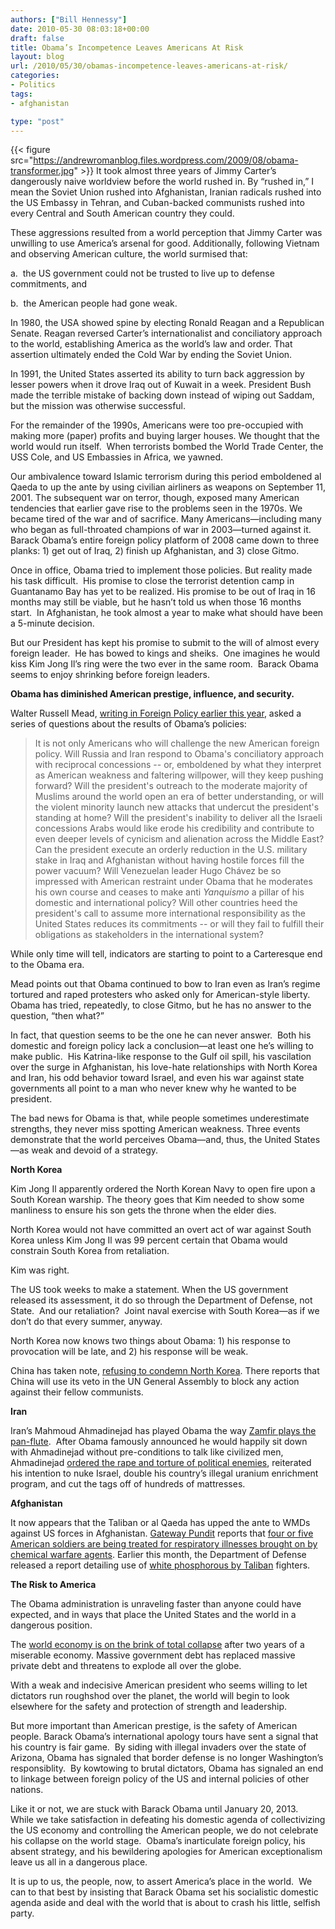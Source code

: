 ```yaml
---
authors: ["Bill Hennessy"]
date: 2010-05-30 08:03:18+00:00
draft: false
title: Obama’s Incompetence Leaves Americans At Risk
layout: blog
url: /2010/05/30/obamas-incompetence-leaves-americans-at-risk/
categories:
- Politics
tags:
- afghanistan

type: "post"
---
```


{{< figure src="https://andrewromanblog.files.wordpress.com/2009/08/obama-transformer.jpg" >}}
It took almost three years of Jimmy Carter’s dangerously naive worldview before the world rushed in. By “rushed in,” I mean the Soviet Union rushed into Afghanistan, Iranian radicals rushed into the US Embassy in Tehran, and Cuban-backed communists rushed into every Central and South American country they could.

These aggressions resulted from a world perception that Jimmy Carter was unwilling to use America’s arsenal for good. Additionally, following Vietnam and observing American culture, the world surmised that:

a.  the US government could not be trusted to live up to defense commitments, and

b.  the American people had gone weak.

In 1980, the USA showed spine by electing Ronald Reagan and a Republican Senate. Reagan reversed Carter’s internationalist and conciliatory approach to the world, establishing America as the world’s law and order. That assertion ultimately ended the Cold War by ending the Soviet Union.

In 1991, the United States asserted its ability to turn back aggression by lesser powers when it drove Iraq out of Kuwait in a week. President Bush made the terrible mistake of backing down instead of wiping out Saddam, but the mission was otherwise successful.

For the remainder of the 1990s, Americans were too pre-occupied with making more (paper) profits and buying larger houses. We thought that the world would run itself.  When terrorists bombed the World Trade Center, the USS Cole, and US Embassies in Africa, we yawned.

Our ambivalence toward Islamic terrorism during this period emboldened al Qaeda to up the ante by using civilian airliners as weapons on September 11, 2001. The subsequent war on terror, though, exposed many American tendencies that earlier gave rise to the problems seen in the 1970s. We became tired of the war and of sacrifice. Many Americans—including many who began as full-throated champions of war in 2003—turned against it.  Barack Obama’s entire foreign policy platform of 2008 came down to three planks: 1) get out of Iraq, 2) finish up Afghanistan, and 3) close Gitmo.

Once in office, Obama tried to implement those policies. But reality made his task difficult.  His promise to close the terrorist detention camp in Guantanamo Bay has yet to be realized. His promise to be out of Iraq in 16 months may still be viable, but he hasn’t told us when those 16 months start.  In Afghanistan, he took almost a year to make what should have been a 5-minute decision.

But our President has kept his promise to submit to the will of almost every foreign leader.  He has bowed to kings and sheiks.  One imagines he would kiss Kim Jong Il’s ring were the two ever in the same room.  Barack Obama seems to enjoy shrinking before foreign leaders.

**Obama has diminished American prestige, influence, and security.**

Walter Russell Mead, [writing in Foreign Policy earlier this year](https://www.foreignpolicy.com/articles/2010/01/04/the_carter_syndrome), asked a series of questions about the results of Obama’s policies:


> It is not only Americans who will challenge the new American foreign policy. Will Russia and Iran respond to Obama's conciliatory approach with reciprocal concessions -- or, emboldened by what they interpret as American weakness and faltering willpower, will they keep pushing forward? Will the president's outreach to the moderate majority of Muslims around the world open an era of better understanding, or will the violent minority launch new attacks that undercut the president's standing at home? Will the president's inability to deliver all the Israeli concessions Arabs would like erode his credibility and contribute to even deeper levels of cynicism and alienation across the Middle East? Can the president execute an orderly reduction in the U.S. military stake in Iraq and Afghanistan without having hostile forces fill the power vacuum? Will Venezuelan leader Hugo Chávez be so impressed with American restraint under Obama that he moderates his own course and ceases to make anti _Yanquismo_ a pillar of his domestic and international policy? Will other countries heed the president's call to assume more international responsibility as the United States reduces its commitments -- or will they fail to fulfill their obligations as stakeholders in the international system?


While only time will tell, indicators are starting to point to a Carteresque end to the Obama era.

Mead points out that Obama continued to bow to Iran even as Iran’s regime tortured and raped protesters who asked only for American-style liberty. Obama has tried, repeatedly, to close Gitmo, but he has no answer to the question, “then what?”

In fact, that question seems to be the one he can never answer.  Both his domestic and foreign policy lack a conclusion—at least one he’s willing to make public.  His Katrina-like response to the Gulf oil spill, his vascilation over the surge in Afghanistan, his love-hate relationships with North Korea and Iran, his odd behavior toward Israel, and even his war against state governments all point to a man who never knew why he wanted to be president.

The bad news for Obama is that, while people sometimes underestimate strengths, they never miss spotting American weakness. Three events demonstrate that the world perceives Obama—and, thus, the United States—as weak and devoid of a strategy.

**North Korea**

Kim Jong Il apparently ordered the North Korean Navy to open fire upon a South Korean warship. The theory goes that Kim needed to show some manliness to ensure his son gets the throne when the elder dies.

North Korea would not have committed an overt act of war against South Korea unless Kim Jong Il was 99 percent certain that Obama would constrain South Korea from retaliation.

Kim was right.

The US took weeks to make a statement. When the US government released its assessment, it do so through the Department of Defense, not State.  And our retaliation?  Joint naval exercise with South Korea—as if we don’t do that every summer, anyway.

North Korea now knows two things about Obama: 1) his response to provocation will be late, and 2) his response will be weak.

China has taken note, [refusing to condemn North Korea](https://www.google.com/hostednews/afp/article/ALeqM5h95UgnTdcwz_vjjMoiuKgXfYbgug). There reports that China will use its veto in the UN General Assembly to block any action against their fellow communists.

**Iran**

Iran’s Mahmoud Ahmadinejad has played Obama the way [Zamfir plays the pan-flute](https://www.gheorghe-zamfir.com/index-e.htm).  After Obama famously announced he would happily sit down with Ahmadinejad without pre-conditions to talk like civilized men, Ahmadinejad [ordered the rape and torture of political enemies](https://www.timesonline.co.uk/tol/news/world/middle_east/article6839335.ece), reiterated his intention to nuke Israel, double his country’s illegal uranium enrichment program, and cut the tags off of hundreds of mattresses.

**Afghanistan**

It now appears that the Taliban or al Qaeda has upped the ante to WMDs against US forces in Afghanistan. [Gateway Pundit](https://gatewaypundit.firstthings.com/) reports that [four or five American soldiers are being treated for respiratory illnesses brought on by chemical warfare agents](https://gatewaypundit.firstthings.com/2010/05/breaking-taliban-using-chemical-weapons-against-us-troops-4-5-troops-reportedly-fall-ill/#comments). Earlier this month, the Department of Defense released a report detailing use of [white phosphorous by Taliban](https://www.google.com/hostednews/afp/article/ALeqM5hC2C1WXP8qLV6aparT8wMJ3p0jXQ) fighters.

**The Risk to America**

The Obama administration is unraveling faster than anyone could have expected, and in ways that place the United States and the world in a dangerous position.

The [world economy is on the brink of total collapse](https://www.nytimes.com/2010/05/30/opinion/30sun1.html?ref=global-home) after two years of a miserable economy. Massive government debt has replaced massive private debt and threatens to explode all over the globe.

With a weak and indecisive American president who seems willing to let dictators run roughshod over the planet, the world will begin to look elsewhere for the safety and protection of strength and leadership.

But more important than American prestige, is the safety of American people. Barack Obama’s international apology tours have sent a signal that his country is fair game.  By siding with illegal invaders over the state of Arizona, Obama has signaled that border defense is no longer Washington’s responsiblity.  By kowtowing to brutal dictators, Obama has signaled an end to linkage between foreign policy of the US and internal policies of other nations.

Like it or not, we are stuck with Barack Obama until January 20, 2013.  While we take satisfaction in defeating his domestic agenda of collectivizing the US economy and controlling the American people, we do not celebrate his collapse on the world stage.  Obama’s inarticulate foreign policy, his absent strategy, and his bewildering apologies for American exceptionalism leave us all in a dangerous place.

It is up to us, the people, now, to assert America’s place in the world.  We can to that best by insisting that Barack Obama set his socialistic domestic agenda aside and deal with the world that is about to crash his little, selfish party.
